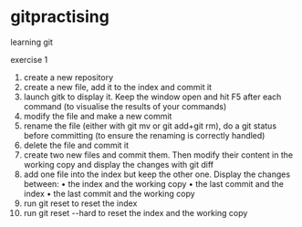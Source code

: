 # gitpractising
learning git

exercise 1

1. create a new repository
2. create a new file, add it to the index and commit it
3. launch gitk to display it. Keep the window open and hit F5 after each
command (to visualise the results of your commands)
4. modify the file and make a new commit
5. rename the file (either with git mv or git add+git rm), do a git status
before committing (to ensure the renaming is correctly handled)
6. delete the file and commit it
7. create two new files and commit them. Then modify their content in the
working copy and display the changes with git diff
8. add one file into the index but keep the other one. Display the changes
between:
• the index and the working copy
• the last commit and the index
• the last commit and the working copy
9. run git reset to reset the index
10. run git reset --hard to reset the index and the working copy